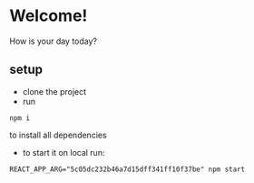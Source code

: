 # Welcome!
How is your day today?

## setup
* clone the project
* run 
```
npm i
```
 to install all dependencies
* to start it on local run: 
```
REACT_APP_ARG="5c05dc232b46a7d15dff341ff10f37be" npm start
```